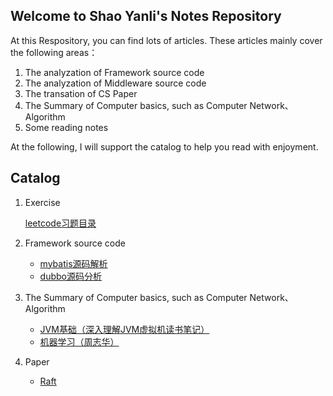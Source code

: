 ## Welcome to Shao Yanli's Notes Repository

At this Respository, you can find lots of articles. These articles mainly cover the following areas：

1. The analyzation of Framework source code
2. The analyzation of Middleware source code
3. The transation of CS Paper
4. The Summary of Computer basics, such as Computer Network、Algorithm
5. Some reading notes

At the following, I will support the catalog to help you read with enjoyment.

## Catalog

1. Exercise

    [leetcode习题目录](./leetcode/Catalog.md)

2. Framework source code

    - [mybatis源码解析](./framwork/mybatis/catelog.md)
    - [dubbo源码分析](./framwork/dubbo/catelog.md)

3. The Summary of Computer basics, such as Computer Network、Algorithm
   - [JVM基础（深入理解JVM虚拟机读书笔记）](./java/jvm/深入理解JVM虚拟机/catelog.md) 
   - [机器学习（周志华）](./book/机器学习(周志华)/catelog.md)
  
4. Paper
   - [Raft](./paper/raft/Raft_Leader_Election.md)